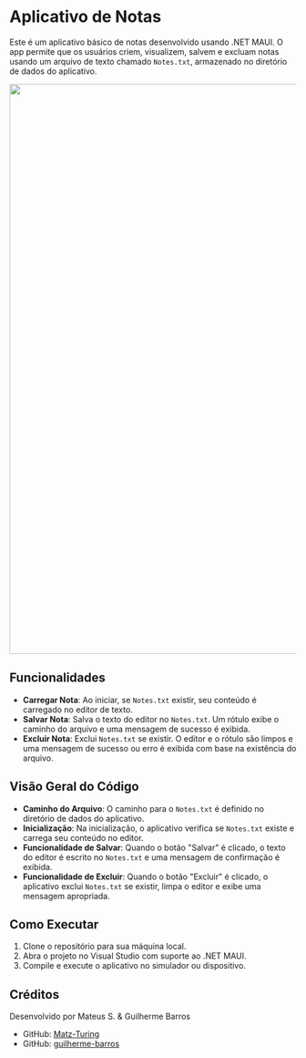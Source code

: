 # Aplicativo de Notas

Este é um aplicativo básico de notas desenvolvido usando .NET MAUI. O app permite que os usuários criem, visualizem, salvem e excluam notas usando um arquivo de texto chamado `Notes.txt`, armazenado no diretório de dados do aplicativo.

<img src="https://user-images.githubusercontent.com/74038190/212284115-f47cd8ff-2ffb-4b04-b5bf-4d1c14c0247f.gif" width="1000">

## Funcionalidades

- **Carregar Nota**: Ao iniciar, se `Notes.txt` existir, seu conteúdo é carregado no editor de texto.
- **Salvar Nota**: Salva o texto do editor no `Notes.txt`. Um rótulo exibe o caminho do arquivo e uma mensagem de sucesso é exibida.
- **Excluir Nota**: Exclui `Notes.txt` se existir. O editor e o rótulo são limpos e uma mensagem de sucesso ou erro é exibida com base na existência do arquivo.

## Visão Geral do Código

- **Caminho do Arquivo**: O caminho para o `Notes.txt` é definido no diretório de dados do aplicativo.
- **Inicialização**: Na inicialização, o aplicativo verifica se `Notes.txt` existe e carrega seu conteúdo no editor.
- **Funcionalidade de Salvar**: Quando o botão "Salvar" é clicado, o texto do editor é escrito no `Notes.txt` e uma mensagem de confirmação é exibida.
- **Funcionalidade de Excluir**: Quando o botão "Excluir" é clicado, o aplicativo exclui `Notes.txt` se existir, limpa o editor e exibe uma mensagem apropriada.

## Como Executar

1. Clone o repositório para sua máquina local.
2. Abra o projeto no Visual Studio com suporte ao .NET MAUI.
3. Compile e execute o aplicativo no simulador ou dispositivo.

## Créditos

Desenvolvido por Mateus S. & Guilherme Barros

- GitHub: [Matz-Turing](https://github.com/Matz-Turing)
- GitHub: [guilherme-barros](https://github.com/guilherme-barros)

